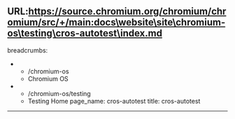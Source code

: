 URL:https://source.chromium.org/chromium/chromium/src/+/main:docs\website\site\chromium-os\testing\cros-autotest\index.md
---
breadcrumbs:
- - /chromium-os
  - Chromium OS
- - /chromium-os/testing
  - Testing Home
page_name: cros-autotest
title: cros-autotest
---

